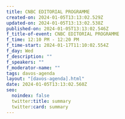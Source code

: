 ```yaml
---
title: CNBC EDITORIAL PROGRAMME
created-on: 2024-01-05T13:13:02.529Z
updated-on: 2024-01-05T13:13:02.538Z
published-on: 2024-01-05T13:13:02.546Z
f_title-of-event: CNBC EDITORIAL PROGRAMME
f_time: 12:10 PM - 12:20 PM
f_time-start: 2024-01-17T11:10:02.554Z
f_day: Wed
f_description: ""
f_speakers: ""
f_moderator-name: ""
tags: davos-agenda
layout: "[davos-agenda].html"
date: 2024-01-05T13:13:02.560Z
seo:
  noindex: false
  twitter:title: summary
  twitter:card: summary
---
```


